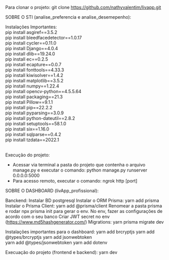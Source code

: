 Para clonar o projeto: git clone https://github.com/nathyvalentim/livapp.git

SOBRE O STI (analise_preferencia e analise_desemepenho):

Instalações Importantes: </br>
pip install asgiref==3.5.2</br>
pip install bleedfacedetector==1.0.17</br>
pip install cycler==0.11.0</br>
pip install Django==4.0.4</br>
pip install dlib==19.24.0</br>
pip install ec==0.2.5</br>
pip install ecapture==0.0.7</br>
pip install fonttools==4.33.3</br>
pip install kiwisolver==1.4.2</br>
pip install matplotlib==3.5.2</br>
pip install numpy==1.22.4</br>
pip install opencv-python==4.5.5.64</br>
pip install packaging==21.3</br>
pip install Pillow==9.1.1</br>
pip install pip==22.2.2</br>
pip install pyparsing==3.0.9</br>
pip install python-dateutil==2.8.2</br>
pip install setuptools==58.1.0</br>
pip install six==1.16.0</br>
pip install sqlparse==0.4.2</br>
pip install tzdata==2022.1</br>
</br>

Execução do projeto:
- Acessar via terminal a pasta do projeto que contenha o arquivo manage.py e executar o comando: python manage.py runserver 0.0.0.0:5000
- Para acesso remoto, executar o comando: ngrok http [port]


SOBRE O DASHBOARD (livApp_profissional):


Banckend:
Instalar BD postgresql
Instalar o ORM Prisma: yarn add prisma
Instalar o Prisma Client: yarn add @prisma/client
Renomear a pasta prisma e rodar npx prisma init para gerar o env.
No env, fazer as configurações de acordo com o seu banco
Criar JWT secret no env (https://www.md5hashgenerator.com/)
Migrations: yarn prisma migrate dev

Instalações importantes para o dashboard:
yarn add brcryptjs
yarn add @types/brcryptjs
yarn add jsonwebtoken   
yarn add @types/jsonwebtoken
yarn add dotenv

Execuação do projeto (frontend e backend):
yarn dev

